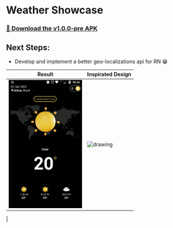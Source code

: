 # Weather Showcase

### [🚀 Download the v1.0.0-pre APK](https://github.com/aleffeh/weather-showcase/releases/download/1.0.0-pre/app-release.apk "Download the latest APK")

## Next Steps:

* Develop and implement a better geo-localizations api for RN 😁

 Result                                         | Inspirated Design
|------------------------------------------------|-------------------|
| <img src="img.png" alt="drawing" width="200"/> |<img src="https://cdn.dribbble.com/users/4870223/screenshots/15162632/media/6698e4b05964edc6a0a842d8898cca84.png" alt="drawing" width="470"/>
|

